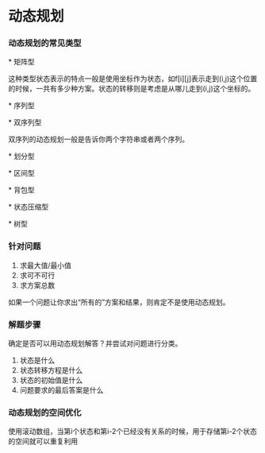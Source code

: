 # 动态规划

### 动态规划的常见类型

\* 矩阵型

   这种类型状态表示的特点一般是使用坐标作为状态，如f\[i\]\[j\]表示走到\(i,j\)这个位置的时候，一共有多少种方案。状态的转移则是考虑是从哪儿走到\(i,j\)这个坐标的。

\* 序列型

\* 双序列型

  双序列的动态规划一般是告诉你两个字符串或者两个序列。

\* 划分型

\* 区间型

\* 背包型

\* 状态压缩型

\* 树型

### 针对问题

1. 求最大值/最小值
2. 求可不可行
3. 求方案总数

如果一个问题让你求出“所有的”方案和结果，则肯定不是使用动态规划。

### 解题步骤

确定是否可以用动态规划解答？并尝试对问题进行分类。

1. 状态是什么
2.  状态转移方程是什么
3.  状态的初始值是什么
4.  问题要求的最后答案是什么

### 动态规划的空间优化

使用滚动数组，当第i个状态和第i-2个已经没有关系的时候，用于存储第i-2个状态的空间就可以重复利用

